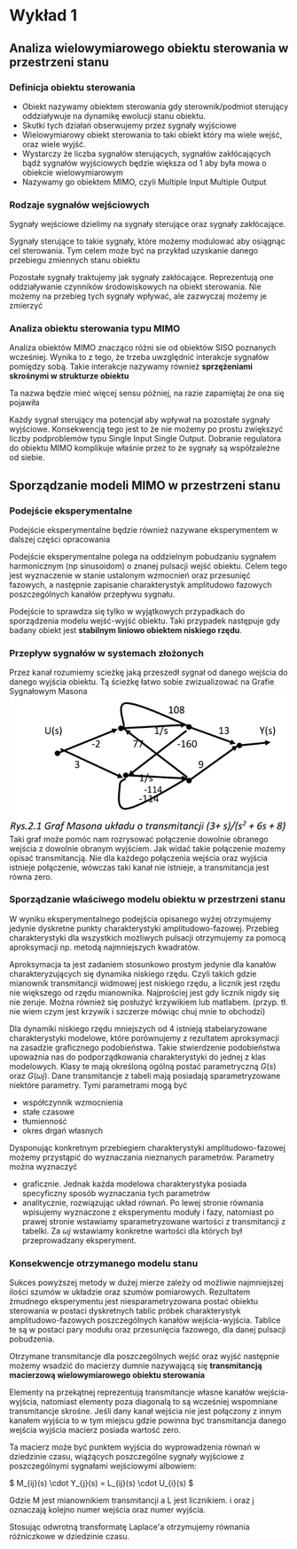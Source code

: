 # Wykład 1

## Analiza wielowymiarowego obiektu sterowania w przestrzeni stanu

### Definicja obiektu sterowania

- Obiekt nazywamy obiektem sterowania gdy sterownik/podmiot sterujący oddziaływuje
na dynamikę ewolucji stanu obiektu.
- Skutki tych działań obserwujemy przez sygnały wyjściowe
- Wielowymiarowy obiekt sterowania to taki obiekt który ma wiele wejść,
oraz wiele wyjść.
- Wystarczy że liczba sygnałów sterujących, sygnałów zakłócających bądź sygnałów
wyjściowych będzie większa od 1 aby była mowa o obiekcie wielowymiarowym
- Nazywamy go obiektem MIMO, czyli Multiple Input Multiple Output

### Rodzaje sygnałów wejściowych

Sygnały wejściowe dzielimy na sygnały sterujące oraz sygnały zakłócające.

Sygnały sterujące to takie sygnały, które możemy modulować aby osiągnąc cel sterowania.
Tym celem może być na przykład uzyskanie danego przebiegu zmiennych stanu obiektu

Pozostałe sygnały traktujemy jak sygnały zakłócające. Reprezentują one oddziaływanie
czynników środowiskowych na obiekt sterowania. Nie możemy na przebieg tych
sygnały wpływać, ale zazwyczaj możemy je zmierzyć

### Analiza obiektu sterowania typu MIMO

Analiza obiektów MIMO znacząco różni sie od obiektów SISO poznanych wcześniej.
Wynika to z tego, że trzeba uwzględnić interakcje sygnałów pomiędzy sobą.
Takie interakcje nazywamy również __sprzężeniami skrośnymi w strukturze obiektu__

Ta nazwa będzie mieć więcej sensu później, na razie zapamiętaj że ona się pojawiła

Każdy sygnał sterujący ma potencjał aby wpływał na pozostałe sygnały wyjściowe.
Konsekwencją tego jest to że nie możemy po prostu zwiększyć liczby podproblemów
typu Single Input Single Output. Dobranie regulatora do obiektu MIMO komplikuje
właśnie przez to że sygnały są współzależne od siebie.

## Sporządzanie modeli MIMO w przestrzeni stanu

### Podejście eksperymentalne

Podejście eksperymentalne będzie również nazywane eksperymentem w dalszej
części opracowania

Podejście eksperymentalne polega na oddzielnym pobudzaniu sygnałem harmonicznym
(np sinusoidom) o znanej pulsacji wejść obiektu. Celem tego jest wyznaczenie w
stanie ustalonym wzmocnień oraz przesunięć fazowych, a następnie zapisanie
charakterystyk amplitudowo fazowych poszczególnych kanałów przepływu sygnału.

Podejście to sprawdza się tylko w wyjątkowych przypadkach
do sporządzenia modelu wejść-wyjść obiektu.
Taki przypadek następuje gdy badany obiekt jest __stabilnym liniowo
obiektem niskiego rzędu__.

### Przepływ sygnałów w systemach złożonych

Przez kanał rozumiemy scieżkę jaką przeszedł sygnał od danego wejścia
do danego wyjścia obiektu. Tą ścieżkę łatwo sobie zwizualizować na
Grafie Sygnałowym Masona
![Grafie Sygnałowym Masona](GrafMasona.png)
Taki graf może pomóc nam rozrysować połączenie dowolnie obranego wejścia z
dowolnie obranym wyjściem. Jak widać takie połączenie możemy opisać transmitancją.
Nie dla każdego połączenia wejścia oraz wyjścia istnieje połączenie, wówczas taki
kanał nie istnieje, a transmitancja jest równa zero.

### Sporządzanie właściwego modelu obiektu w przestrzeni stanu

W wyniku eksperymentalnego podejścia opisanego wyżej otrzymujemy jedynie dyskretne
punkty charakterystyki amplitudowo-fazowej. Przebieg charakterystyki dla
wszystkich możliwych pulsacji otrzymujemy za pomocą aproksymacji np.
metodą najmniejszych kwadratów.

Aproksymacja ta jest zadaniem stosunkowo prostym jedynie dla kanałów
charakteryzujących się dynamika niskiego rzędu.
Czyli takich gdzie mianownik transmitancji widmowej jest niskiego rzędu,
a licznik jest rzędu nie większego od rzędu mianownika.
Najprościej jest gdy licznik nigdy się nie zeruje.
Można również się posłużyć krzywikiem lub matlabem.
(przyp. tł. nie wiem czym jest krzywik i szczerze mówiąc chuj mnie to obchodzi)

Dla dynamiki niskiego rzędu mniejszych od 4 istnieją stabelaryzowane charakterystyki
modelowe, które porównujemy z rezultatem aproksymacji na zasadzie graficznego
podobieństwa. Takie stwierdzenie podobieństwa upoważnia nas do podporządkowania
charakterystyki do jednej z klas modelowych.
Klasy te mają określoną ogólną postać parametryczną $G(s)$ oraz $G(\omega j)$.
Dane transmitancje z tabeli mają posiadają sparametryzowane niektóre parametry.
Tymi parametrami mogą być

- współczynnik wzmocnienia
- stałe czasowe
- tłumienność
- okres drgań własnych

Dysponując konkretnym przebiegiem charakterystyki amplitudowo-fazowej możemy przystąpić
do wyznaczania nieznanych parametrów. Parametry można wyznaczyć

- graficznie. Jednak każda modelowa charakterystyka posiada specyficzny sposób wyznaczania
tych parametrów
- analitycznie, rozwiązując układ równań. Po lewej stronie równania wpisujemy
wyznaczone z eksperymentu moduły i fazy, natomiast po prawej stronie wstawiamy
sparametryzowane wartości z transmitancji z tabelki. Za $\omega j$ wstawiamy
konkretne wartości dla których był przeprowadzany eksperyment.

### Konsekwencje otrzymanego modelu stanu

Sukces powyższej metody w dużej mierze zależy od możliwie najmniejszej ilości
szumów w układzie oraz szumów pomiarowych. Rezultatem żmudnego eksperymentu
jest niesparametryzowana postać obiektu sterowania w postaci dyskretnych tablic
próbek charakterystyk amplitudowo-fazowych poszczególnych kanałów wejścia-wyjścia.
Tablice te są w postaci pary modułu oraz przesunięcia fazowego, dla danej pulsacji
pobudzenia.

Otrzymane transmitancje dla poszczególnych wejść oraz wyjść następnie możemy
wsadzić do macierzy dumnie nazywającą się __transmitancją macierzową
wielowymiarowego obiektu sterowania__

Elementy na przekątnej reprezentują transmitancje własne kanałów
wejścia-wyjścia, natomiast elementy poza diagonalą to są
wcześniej wspomniane transmitancje skrośne. Jeśli dany kanał wejścia nie jest
połączony z innym kanałem wyjścia to w tym miejscu gdzie powinna być
transmitancja danego wejścia wyjścia macierz posiada wartość zero.

Ta macierz może być punktem wyjścia do wyprowadzenia równań w dziedzinie czasu,
wiążących poszczególne sygnały wyjściowe z poszczególnymi sygnałami wejściowymi albowiem:

$ M_{ij}(s) \cdot Y_{j}(s) = L_{ij}(s) \cdot U_{i}(s) $

Gdzie M jest mianownikiem transmitancji a L jest licznikiem.
i oraz j oznaczają kolejno numer wejścia oraz numer wyjścia.

Stosując odwrotną transformatę Laplace'a otrzymujemy równania różniczkowe w
dziedzinie czasu.

